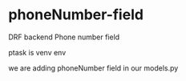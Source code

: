 # phoneNumber-field
DRF backend Phone number field 

ptask is venv env

we are adding phoneNumber field in our models.py

